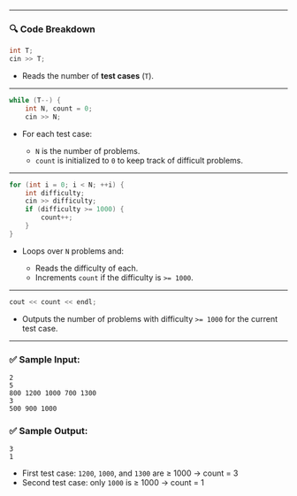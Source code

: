 
---

### 🔍 **Code Breakdown**

```cpp
int T;
cin >> T;
```

* Reads the number of **test cases** (`T`).

---

```cpp
while (T--) {
    int N, count = 0;
    cin >> N;
```

* For each test case:

  * `N` is the number of problems.
  * `count` is initialized to `0` to keep track of difficult problems.

---

```cpp
for (int i = 0; i < N; ++i) {
    int difficulty;
    cin >> difficulty;
    if (difficulty >= 1000) {
        count++;
    }
}
```

* Loops over `N` problems and:

  * Reads the difficulty of each.
  * Increments `count` if the difficulty is `>= 1000`.

---

```cpp
cout << count << endl;
```

* Outputs the number of problems with difficulty `>= 1000` for the current test case.

---

### ✅ **Sample Input:**

```
2
5
800 1200 1000 700 1300
3
500 900 1000
```

### ✅ **Sample Output:**

```
3
1
```

* First test case: `1200`, `1000`, and `1300` are ≥ 1000 → count = 3
* Second test case: only `1000` is ≥ 1000 → count = 1

